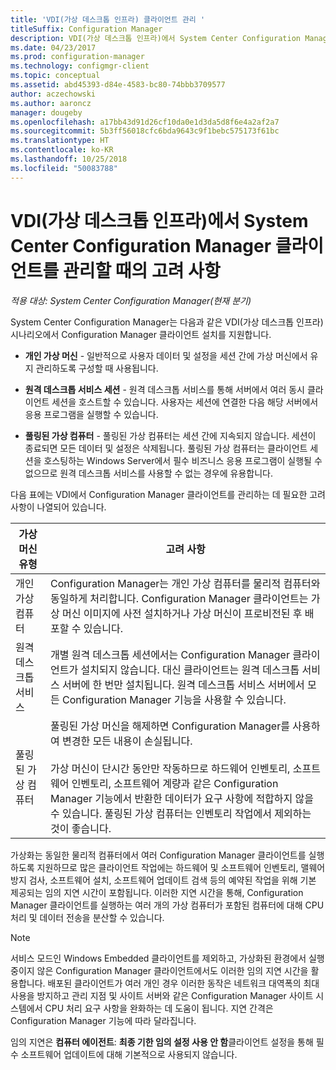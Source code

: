 ```yaml
---
title: 'VDI(가상 데스크톱 인프라) 클라이언트 관리 '
titleSuffix: Configuration Manager
description: VDI(가상 데스크톱 인프라)에서 System Center Configuration Manager 클라이언트를 관리합니다.
ms.date: 04/23/2017
ms.prod: configuration-manager
ms.technology: configmgr-client
ms.topic: conceptual
ms.assetid: abd45393-d84e-4583-bc80-74bbb3709577
author: aczechowski
ms.author: aaroncz
manager: dougeby
ms.openlocfilehash: a17bb43d91d26cf10da0e1d3da5d8f6e4a2af2a7
ms.sourcegitcommit: 5b3ff56018cfc6bda9643c9f1bebc575173f61bc
ms.translationtype: HT
ms.contentlocale: ko-KR
ms.lasthandoff: 10/25/2018
ms.locfileid: "50083788"
---
```

# <a name="considerations-for-managing-system-center-configuration-manager-clients--in-a-virtual-desktop-infrastructure-vdi"></a>VDI(가상 데스크톱 인프라)에서 System Center Configuration Manager 클라이언트를 관리할 때의 고려 사항

*적용 대상: System Center Configuration Manager(현재 분기)*

System Center Configuration Manager는 다음과 같은 VDI(가상 데스크톱 인프라) 시나리오에서 Configuration Manager 클라이언트 설치를 지원합니다.  

-   **개인 가상 머신** - 일반적으로 사용자 데이터 및 설정을 세션 간에 가상 머신에서 유지 관리하도록 구성할 때 사용됩니다.  

-   **원격 데스크톱 서비스 세션** - 원격 데스크톱 서비스를 통해 서버에서 여러 동시 클라이언트 세션을 호스트할 수 있습니다. 사용자는 세션에 연결한 다음 해당 서버에서 응용 프로그램을 실행할 수 있습니다.  

-   **풀링된 가상 컴퓨터** - 풀링된 가상 컴퓨터는 세션 간에 지속되지 않습니다. 세션이 종료되면 모든 데이터 및 설정은 삭제됩니다. 풀링된 가상 컴퓨터는 클라이언트 세션을 호스팅하는 Windows Server에서 필수 비즈니스 응용 프로그램이 실행될 수 없으므로 원격 데스크톱 서비스를 사용할 수 없는 경우에 유용합니다.  

 다음 표에는 VDI에서 Configuration Manager 클라이언트를 관리하는 데 필요한 고려 사항이 나열되어 있습니다.  

|가상 머신 유형|고려 사항|  
|--------------------------|--------------------|  
|개인 가상 컴퓨터|Configuration Manager는 개인 가상 컴퓨터를 물리적 컴퓨터와 동일하게 처리합니다. Configuration Manager 클라이언트는 가상 머신 이미지에 사전 설치하거나 가상 머신이 프로비전된 후 배포할 수 있습니다.|  
|원격 데스크톱 서비스|개별 원격 데스크톱 세션에서는 Configuration Manager 클라이언트가 설치되지 않습니다. 대신 클라이언트는 원격 데스크톱 서비스 서버에 한 번만 설치됩니다. 원격 데스크톱 서비스 서버에서 모든 Configuration Manager 기능을 사용할 수 있습니다.|  
|풀링된 가상 컴퓨터|풀링된 가상 머신을 해제하면 Configuration Manager를 사용하여 변경한 모든 내용이 손실됩니다.<br /><br /> 가상 머신이 단시간 동안만 작동하므로 하드웨어 인벤토리, 소프트웨어 인벤토리, 소프트웨어 계량과 같은 Configuration Manager 기능에서 반환한 데이터가 요구 사항에 적합하지 않을 수 있습니다. 풀링된 가상 컴퓨터는 인벤토리 작업에서 제외하는 것이 좋습니다.|  

 가상화는 동일한 물리적 컴퓨터에서 여러 Configuration Manager 클라이언트를 실행하도록 지원하므로 많은 클라이언트 작업에는 하드웨어 및 소프트웨어 인벤토리, 맬웨어 방지 검사, 소프트웨어 설치, 소프트웨어 업데이트 검색 등의 예약된 작업을 위해 기본 제공되는 임의 지연 시간이 포함됩니다. 이러한 지연 시간을 통해, Configuration Manager 클라이언트를 실행하는 여러 개의 가상 컴퓨터가 포함된 컴퓨터에 대해 CPU 처리 및 데이터 전송을 분산할 수 있습니다.  

> [!NOTE]  
>  서비스 모드인 Windows Embedded 클라이언트를 제외하고, 가상화된 환경에서 실행 중이지 않은 Configuration Manager 클라이언트에서도 이러한 임의 지연 시간을 활용합니다. 배포된 클라이언트가 여러 개인 경우 이러한 동작은 네트워크 대역폭의 최대 사용을 방지하고 관리 지점 및 사이트 서버와 같은 Configuration Manager 사이트 시스템에서 CPU 처리 요구 사항을 완화하는 데 도움이 됩니다. 지연 간격은 Configuration Manager 기능에 따라 달라집니다.  
>   
>  임의 지연은 **컴퓨터 에이전트**: **최종 기한 임의 설정 사용 안 함**클라이언트 설정을 통해 필수 소프트웨어 업데이트에 대해 기본적으로 사용되지 않습니다.

